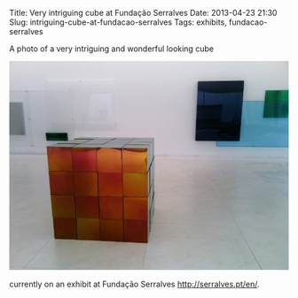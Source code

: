 Title: Very intriguing cube at Fundação Serralves
Date: 2013-04-23 21:30
Slug: intriguing-cube-at-fundacao-serralves
Tags: exhibits, fundacao-serralves

A photo of a very intriguing and wonderful looking cube

![The Cube](/static/images/2013/04/21/fundacao-serralves-cube.jpg)

 currently on an exhibit at Fundação Serralves <http://serralves.pt/en/>.




